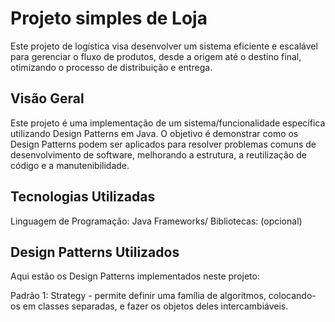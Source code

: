 # Projeto simples de Loja

Este projeto de logística visa desenvolver um sistema eficiente e escalável para gerenciar o fluxo de produtos, desde a origem até o destino final, otimizando o processo de distribuição e entrega. 

## Visão Geral
Este projeto é uma implementação de um sistema/funcionalidade específica utilizando Design Patterns em Java. 
O objetivo é demonstrar como os Design Patterns podem ser aplicados para resolver problemas comuns de desenvolvimento de software, melhorando a estrutura, a reutilização de código e a manutenibilidade.

## Tecnologias Utilizadas
Linguagem de Programação: Java
Frameworks/ Bibliotecas: (opcional)

## Design Patterns Utilizados
Aqui estão os Design Patterns implementados neste projeto:

Padrão 1: Strategy - permite definir uma família de algoritmos, colocando-os em classes separadas, e fazer os objetos deles intercambiáveis.
